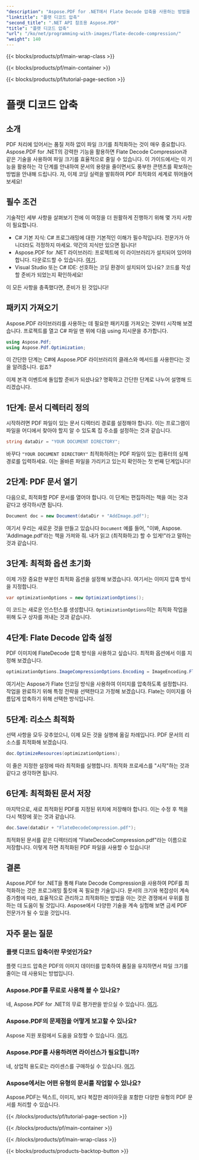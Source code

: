```yaml
---
"description": "Aspose.PDF for .NET에서 Flate Decode 압축을 사용하는 방법을 알아보세요. 이 단계별 가이드를 통해 PDF 파일 크기를 효율적으로 최적화하세요."
"linktitle": "플랫 디코드 압축"
"second_title": ".NET API 참조용 Aspose.PDF"
"title": "플랫 디코드 압축"
"url": "/ko/net/programming-with-images/flate-decode-compression/"
"weight": 140
---
```


{{< blocks/products/pf/main-wrap-class >}}

{{< blocks/products/pf/main-container >}}

{{< blocks/products/pf/tutorial-page-section >}}

# 플랫 디코드 압축

## 소개

PDF 처리에 있어서는 품질 저하 없이 파일 크기를 최적화하는 것이 매우 중요합니다. Aspose.PDF for .NET의 강력한 기능을 활용하면 Flate Decode Compression과 같은 기술을 사용하여 파일 크기를 효율적으로 줄일 수 있습니다. 이 가이드에서는 이 기능을 활용하는 각 단계를 안내하여 문서의 용량을 줄이면서도 풍부한 콘텐츠를 확보하는 방법을 안내해 드립니다. 자, 이제 코딩 실력을 발휘하여 PDF 최적화의 세계로 뛰어들어 보세요!

## 필수 조건

기술적인 세부 사항을 살펴보기 전에 이 여정을 더 원활하게 진행하기 위해 몇 가지 사항이 필요합니다.

- C# 기본 지식: C# 프로그래밍에 대한 기본적인 이해가 필수적입니다. 전문가가 아니더라도 걱정하지 마세요. 약간의 지식만 있으면 됩니다!
- Aspose.PDF for .NET 라이브러리: 프로젝트에 이 라이브러리가 설치되어 있어야 합니다. 다운로드할 수 있습니다. [여기](https://releases.aspose.com/pdf/net/).
- Visual Studio 또는 C# IDE: 선호하는 코딩 환경이 설치되어 있나요? 코드를 작성할 준비가 되었는지 확인하세요!

이 모든 사항을 충족했다면, 준비가 된 것입니다!

## 패키지 가져오기

Aspose.PDF 라이브러리를 사용하는 데 필요한 패키지를 가져오는 것부터 시작해 보겠습니다. 프로젝트를 열고 C# 파일 맨 위에 다음 using 지시문을 추가합니다.

```csharp
using Aspose.Pdf;
using Aspose.Pdf.Optimization;
```

이 간단한 단계는 C#에 Aspose.PDF 라이브러리의 클래스와 메서드를 사용한다는 것을 알려줍니다. 쉽죠?

이제 본격 이벤트에 돌입할 준비가 되셨나요? 명확하고 간단한 단계로 나누어 설명해 드리겠습니다.

## 1단계: 문서 디렉터리 정의

시작하려면 PDF 파일이 있는 문서 디렉터리 경로를 설정해야 합니다. 이는 프로그램이 파일을 어디에서 찾아야 할지 알 수 있도록 집 주소를 설정하는 것과 같습니다.

```csharp
string dataDir = "YOUR DOCUMENT DIRECTORY";
```
바꾸다 `"YOUR DOCUMENT DIRECTORY"` 최적화하려는 PDF 파일이 있는 컴퓨터의 실제 경로를 입력하세요. 이는 올바른 파일을 가리키고 있는지 확인하는 첫 번째 단계입니다!

## 2단계: PDF 문서 열기

다음으로, 최적화할 PDF 문서를 열어야 합니다. 이 단계는 편집하려는 책을 여는 것과 같다고 생각하시면 됩니다.

```csharp
Document doc = new Document(dataDir + "AddImage.pdf");
```
여기서 우리는 새로운 것을 만들고 있습니다 `Document` 예를 들어, "이봐, Aspose. 'AddImage.pdf'라는 책을 가져와 줘. 내가 읽고 (최적화하고) 할 수 있게!"라고 말하는 것과 같습니다.

## 3단계: 최적화 옵션 초기화

이제 가장 중요한 부분인 최적화 옵션을 설정해 보겠습니다. 여기서는 이미지 압축 방식을 지정합니다.

```csharp
var optimizationOptions = new OptimizationOptions();
```
이 코드는 새로운 인스턴스를 생성합니다. `OptimizationOptions`이는 최적화 작업을 위해 도구 상자를 꺼내는 것과 같습니다.

## 4단계: Flate Decode 압축 설정

PDF 이미지에 FlateDecode 압축 방식을 사용하고 싶습니다. 최적화 옵션에서 이를 지정해 보겠습니다.

```csharp
optimizationOptions.ImageCompressionOptions.Encoding = ImageEncoding.Flate;
```
여기서는 Aspose가 Flate 인코딩 방식을 사용하여 이미지를 압축하도록 설정합니다. 작업을 완료하기 위해 특정 전략을 선택한다고 가정해 보겠습니다. Flate는 이미지를 아름답게 압축하기 위해 선택한 방식입니다.

## 5단계: 리소스 최적화

선택 사항을 모두 갖추었으니, 이제 모든 것을 실행에 옮길 차례입니다. PDF 문서의 리소스를 최적화해 보겠습니다.

```csharp
doc.OptimizeResources(optimizationOptions);
```
이 줄은 지정한 설정에 따라 최적화를 실행합니다. 최적화 프로세스를 "시작"하는 것과 같다고 생각하면 됩니다.

## 6단계: 최적화된 문서 저장

마지막으로, 새로 최적화된 PDF를 지정된 위치에 저장해야 합니다. 이는 수정 후 책을 다시 책장에 꽂는 것과 같습니다.

```csharp
doc.Save(dataDir + "FlateDecodeCompression.pdf");
```
최적화된 문서를 같은 디렉터리에 "FlateDecodeCompression.pdf"라는 이름으로 저장합니다. 이렇게 하면 최적화된 PDF 파일을 사용할 수 있습니다!

## 결론

Aspose.PDF for .NET을 통해 Flate Decode Compression을 사용하여 PDF를 최적화하는 것은 프로그래밍 툴킷에 꼭 필요한 기술입니다. 문서의 크기와 복잡성이 계속 증가함에 따라, 효율적으로 관리하고 최적화하는 방법을 아는 것은 경쟁에서 우위를 점하는 데 도움이 될 것입니다. Aspose에서 다양한 기술을 계속 실험해 보면 금세 PDF 전문가가 될 수 있을 것입니다.

## 자주 묻는 질문

### 플랫 디코드 압축이란 무엇인가요?  
플랫 디코드 압축은 PDF의 이미지 데이터를 압축하여 품질을 유지하면서 파일 크기를 줄이는 데 사용되는 방법입니다.

### Aspose.PDF를 무료로 사용해 볼 수 있나요?  
네, Aspose.PDF for .NET의 무료 평가판을 받으실 수 있습니다. [여기](https://releases.aspose.com/).

### Aspose.PDF의 문제점을 어떻게 보고할 수 있나요?  
Aspose 지원 포럼에서 도움을 요청할 수 있습니다. [여기](https://forum.aspose.com/c/pdf/10).

### Aspose.PDF를 사용하려면 라이선스가 필요합니까?  
네, 상업적 용도로는 라이센스를 구매하실 수 있습니다. [여기](https://purchase.aspose.com/buy).

### Aspose에서는 어떤 유형의 문서를 작업할 수 있나요?  
Aspose.PDF는 텍스트, 이미지, 보다 복잡한 레이아웃을 포함한 다양한 유형의 PDF 문서를 처리할 수 있습니다.

{{< /blocks/products/pf/tutorial-page-section >}}

{{< /blocks/products/pf/main-container >}}

{{< /blocks/products/pf/main-wrap-class >}}

{{< blocks/products/products-backtop-button >}}